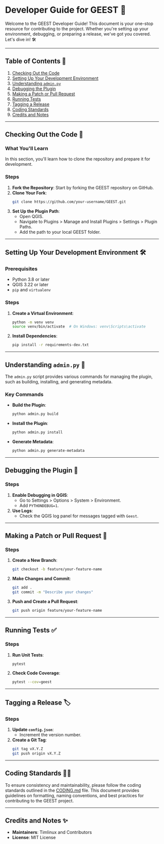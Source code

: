# Developer Guide for GEEST 🚀

Welcome to the GEEST Developer Guide! This document is your one-stop resource for contributing to the project. Whether you're setting up your environment, debugging, or preparing a release, we've got you covered. Let's dive in! 🛠️

---

## Table of Contents 📖
1. [Checking Out the Code](#checking-out-the-code)
2. [Setting Up Your Development Environment](#setting-up-your-development-environment)
3. [Understanding `admin.py`](#understanding-adminpy)
4. [Debugging the Plugin](#debugging-the-plugin)
5. [Making a Patch or Pull Request](#making-a-patch-or-pull-request)
6. [Running Tests](#running-tests)
7. [Tagging a Release](#tagging-a-release)
8. [Coding Standards](#coding-standards)
9. [Credits and Notes](#credits-and-notes)

---

## Checking Out the Code 🧩

### What You'll Learn
In this section, you'll learn how to clone the repository and prepare it for development.

### Steps
1. **Fork the Repository**: Start by forking the GEEST repository on GitHub.
2. **Clone Your Fork**:
   ```bash
   git clone https://github.com/your-username/GEEST.git
   ```
3. **Set Up the Plugin Path**:
   - Open QGIS.
   - Navigate to Plugins > Manage and Install Plugins > Settings > Plugin Paths.
   - Add the path to your local GEEST folder.

---

## Setting Up Your Development Environment 🛠️

### Prerequisites
- Python 3.8 or later
- QGIS 3.22 or later
- `pip` and `virtualenv`

### Steps
1. **Create a Virtual Environment**:
   ```bash
   python -m venv venv
   source venv/bin/activate  # On Windows: venv\Scripts\activate
   ```
2. **Install Dependencies**:
   ```bash
   pip install -r requirements-dev.txt
   ```

---

## Understanding `admin.py` 📜

The `admin.py` script provides various commands for managing the plugin, such as building, installing, and generating metadata.

### Key Commands
- **Build the Plugin**:
   ```bash
   python admin.py build
   ```
- **Install the Plugin**:
   ```bash
   python admin.py install
   ```
- **Generate Metadata**:
   ```bash
   python admin.py generate-metadata
   ```

---

## Debugging the Plugin 🐛

### Steps
1. **Enable Debugging in QGIS**:
   - Go to Settings > Options > System > Environment.
   - Add `PYTHONDEBUG=1`.
2. **Use Logs**:
   - Check the QGIS log panel for messages tagged with `Geest`.

---

## Making a Patch or Pull Request 🔄

### Steps
1. **Create a New Branch**:
   ```bash
   git checkout -b feature/your-feature-name
   ```
2. **Make Changes and Commit**:
   ```bash
   git add .
   git commit -m "Describe your changes"
   ```
3. **Push and Create a Pull Request**:
   ```bash
   git push origin feature/your-feature-name
   ```

---

## Running Tests ✅

### Steps
1. **Run Unit Tests**:
   ```bash
   pytest
   ```
2. **Check Code Coverage**:
   ```bash
   pytest --cov=geest
   ```

---

## Tagging a Release 🏷️

### Steps
1. **Update `config.json`**:
   - Increment the version number.
2. **Create a Git Tag**:
   ```bash
   git tag vX.Y.Z
   git push origin vX.Y.Z
   ```

---

## Coding Standards 🧑‍💻

To ensure consistency and maintainability, please follow the coding standards outlined in the [CODING.md](CODING.md) file. This document provides guidelines on formatting, naming conventions, and best practices for contributing to the GEEST project.


---

## Credits and Notes ✨

- **Maintainers**: Timlinux and Contributors
- **License**: MIT License
